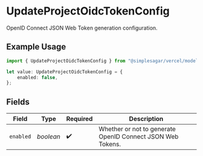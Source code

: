 # UpdateProjectOidcTokenConfig

OpenID Connect JSON Web Token generation configuration.

## Example Usage

```typescript
import { UpdateProjectOidcTokenConfig } from "@simplesagar/vercel/models/updateprojectop.js";

let value: UpdateProjectOidcTokenConfig = {
    enabled: false,
};
```

## Fields

| Field                                                      | Type                                                       | Required                                                   | Description                                                |
| ---------------------------------------------------------- | ---------------------------------------------------------- | ---------------------------------------------------------- | ---------------------------------------------------------- |
| `enabled`                                                  | *boolean*                                                  | :heavy_check_mark:                                         | Whether or not to generate OpenID Connect JSON Web Tokens. |